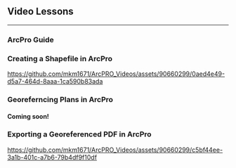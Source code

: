 ## Video Lessons

---

### ArcPro Guide


### Creating a Shapefile in ArcPro


https://github.com/mkm1671/ArcPRO_Videos/assets/90660299/0aed4e49-d5a7-464d-8aaa-1ca590b83ada

### Georeferncing Plans in ArcPro 

#### Coming soon! 

### Exporting a Georeferenced PDF in ArcPro 


https://github.com/mkm1671/ArcPRO_Videos/assets/90660299/c5bf44ee-3a1b-401c-a7b6-79b4df9f10df



<!-- Remove above link if you don't want to attibute -->
